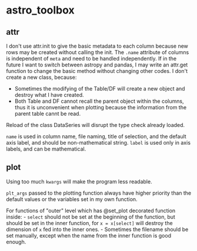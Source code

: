 # astro_toolbox
## attr
I don't use attr.init to give the basic metadata to each column because new rows may be created without calling the init.
The `.name` attribute of columns is independent of `meta` and need to be handled independently.
If in the future I want to switch between astropy and pandas, I may write an attr.get function to change the basic method without changing other codes.
I don't create a new class, because:
- Sometimes the modifying of the Table/DF will create a new object and destroy what I have created.
- Both Table and DF cannot recall the parent object within the columns, thus it is unconvenient when plotting because the information from the parent table cannt be read.

Reload of the class DataSeries will disrupt the type check already loaded.

`name` is used in column name, file naming, title of selection, and the default axis label, and should be non-mathematical string.
`label` is used only in axis labels, and can be mathematical.

## plot
Using too much `kwargs` will make the program less readable.

`plt_args` passed to the plotting function always have higher priority than the default values or the variables set in my own function.

For functions of "outer" level which has @set_plot decorated function inside:
    - `select` should not be set at the beginning of the function, but should be set in the inner function,
       for `x = x[select]` will destroy the dimension of `x` fed into the inner ones.
    - Sometimes the filename should be set manually, except when the name from the inner function is good enough.

